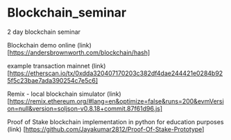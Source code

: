 # Blockchain_seminar
2 day blockchain seminar 


Blockchain demo online (link)[https://andersbrownworth.com/blockchain/hash] 

example transaction mainnet (link)[https://etherscan.io/tx/0xdda320407170203c382df4dae244421e0284b925f5c23bae7ada390254c7e5c6] 

Remix - local blockchain simulator (link)[https://remix.ethereum.org/#lang=en&optimize=false&runs=200&evmVersion=null&version=soljson-v0.8.18+commit.87f61d96.js]

Proof of Stake blockchain implementation in python for education purposes (link) [https://github.com/Jayakumar2812/Proof-Of-Stake-Prototype]
